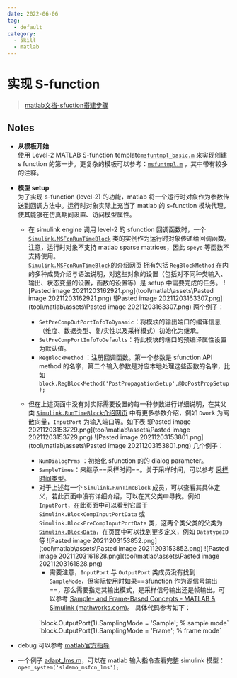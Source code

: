 ```yaml
---
date: 2022-06-06
tag:
  - default
category:
  - skill
  - matlab
---
```



# 实现 S-function

> [matlab文档-sfuction搭建步骤](https://www.mathworks.com/help/releases/R2021a/simulink/sfg/writing-level-2-matlab-s-functions.html)


## Notes
* **从模板开始**
   <br>使用 Level-2 MATLAB S-function template[`msfuntmpl_basic.m`](msfuntmpl_basic.m.md) 来实现创建 s function 的第一步。更复杂的模板可以参考：[`msfuntmpl.m`](msfuntmpl.m.md) ，其中带有较多的注释。

* **模型 setup**
	<br>为了实现 s-function (level-2) 的功能，matlab 将一个运行时对象作为参数传送到回调方法中。运行时对象实际上充当了 matlab 的 s-function 模块代理，使其能够在仿真期间设置、访问模型属性。
	* 在 simulink engine 调用 level-2 的 sfunction 回调函数时，一个 [`Simulink.MSFcnRunTimeBlock`](https://www.mathworks.com/help/releases/R2021a/simulink/slref/simulink.msfcnruntimeblock.html) 类的实例作为运行时对象传递给回调函数。注意，运行时对象不支持 matlab sparse matrices，因此 `speye` 等函数不支持使用。
		<br>[`Simulink.MSFcnRunTimeBlock`的介绍网页](https://www.mathworks.com/help/releases/R2021a/simulink/slref/simulink.msfcnruntimeblock.html) 拥有包括 `RegBlockMethod` 在内的多种成员介绍与语法说明，对这些对象的设置（包括对不同种类输入、输出、状态变量的设置，函数的设置等）是 setup 中需要完成的任务。
		![Pasted image 20211203162921.png](tool\matlab\assets\Pasted image 20211203162921.png)
		![Pasted image 20211203163307.png](tool\matlab\assets\Pasted image 20211203163307.png)
		两个例子：
		 - `SetPreCompOutPortInfoToDynamic`：将模块的输出端口的编译信息（维度、数据类型、复/实性以及采样模式）初始化为继承。
		 - `SetPreCompPortInfoToDefaults`：将此模块的端口的预编译属性设置为默认值。
		 - `RegBlockMethod` ：注册回调函数。第一个参数是 sfunction API method 的名字，第二个输入参数是对应本地处理这些函数的名字，比如 `block.RegBlockMethod('PostPropagationSetup',@DoPostPropSetup);`

	* 但在上述页面中没有对实际需要设置的每一种参数进行详细说明，在其父类 [`Simulink.RunTimeBlock`介绍网页](https://ww2.mathworks.cn/help/releases/R2021a/simulink/slref/simulink.runtimeblock.html) 中有更多参数介绍，例如 `Dwork` 为离散向量，`InputPort` 为输入端口等。如下表
		![Pasted image 20211203153729.png](tool\matlab\assets\Pasted image 20211203153729.png)
		![Pasted image 20211203153801.png](tool\matlab\assets\Pasted image 20211203153801.png)
		几个例子：
		- `NumDialogPrms` ：初始化 sfunction 的的 dialog parameter。
		- `SampleTimes`：来继承==采样时间==。关于采样时间，可以参考 [采样时间类型](采样时间类型.md)。
		* 对于上述每一个 `Simulink.RunTimeBlock` 成员，可以查看其具体定义，若此页面中没有详细介绍，可以在其父类中寻找。例如 `InputPort`，在此页面中可以看到它属于 `Simulink.BlockCompInputPortData` 或 `Simulink.BlockPreCompInputPortData` 类，这两个类父类的父类为 [`Simulink.BlockData`](https://ww2.mathworks.cn/help/releases/R2021a/simulink/slref/simulink.blockdata.html#f29-108665)，在页面中可以找到更多定义，例如 `DatatypeID` 等
	 ![Pasted image 20211203153852.png](tool\matlab\assets\Pasted image 20211203153852.png)
	  ![Pasted image 20211203161828.png](tool\matlab\assets\Pasted image 20211203161828.png)
		   * 需要注意，`InputPort` 与 `OutputPort` 类成员没有找到 `SampleMode`，但实际使用时如果==sfunction 作为源信号输出==，那么需要指定其输出模式，是采样信号输出还是帧输出。可以参考 [Sample- and Frame-Based Concepts - MATLAB & Simulink (mathworks.com)](https://www.mathworks.com/help/dsp/ug/sample-and-frame-based-concepts.html)。
			具体代码参考如下：
			<br>
			`block.OutputPort(1).SamplingMode = 'Sample'; % sample mode`
			<br>
			`block.OutputPort(1).SamplingMode = 'Frame'; % frame mode`

* debug 可以参考 [matlab官方指导](https://ww2.mathworks.cn/help/releases/R2021a/slci/ref/simulink-code-inspector-checks.html?searchHighlight=SamplingMode&s_tid=doc_srchtitle#responsive_offcanvas)
* 一个例子 [adapt_lms.m](adapt_lms.m.md)，可以在 matlab 输入指令查看完整 simulink 模型：
```open_system('sldemo_msfcn_lms');```
